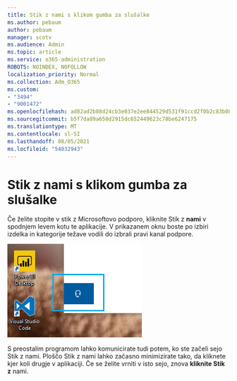 ```yaml
---
title: Stik z nami s klikom gumba za slušalke
ms.author: pebaum
author: pebaum
manager: scotv
ms.audience: Admin
ms.topic: article
ms.service: o365-administration
ROBOTS: NOINDEX, NOFOLLOW
localization_priority: Normal
ms.collection: Adm_O365
ms.custom:
- "3494"
- "9001472"
ms.openlocfilehash: ad82ad2b88d24cb3e037e2ee844529d531f91ccd2f0b2c83b08ead9df889cc0f
ms.sourcegitcommit: b5f7da89a650d2915dc652449623c78be6247175
ms.translationtype: MT
ms.contentlocale: sl-SI
ms.lasthandoff: 08/05/2021
ms.locfileid: "54032943"
---
```

# <a name="contact-us-by-clicking-the-headphone-button"></a>Stik z nami s klikom gumba za slušalke

Če želite stopite v stik z Microsoftovo podporo, kliknite Stik z **nami** v spodnjem levem kotu te aplikacije. V prikazanem oknu boste po izbiri izdelka in kategorije težave vodili do izbrali pravi kanal podpore.

![Obrnite se na nas tako, da kliknete ikono slušalk.](media/contact-us-headphone-icon.png)

S preostalim programom lahko komunicirate tudi potem, ko ste začeli sejo Stik z nami. Ploščo Stik z nami lahko začasno minimizirate tako, da kliknete kjer koli drugje v aplikaciji. Če se želite vrniti v isto sejo, znova **kliknite Stik z** nami.
